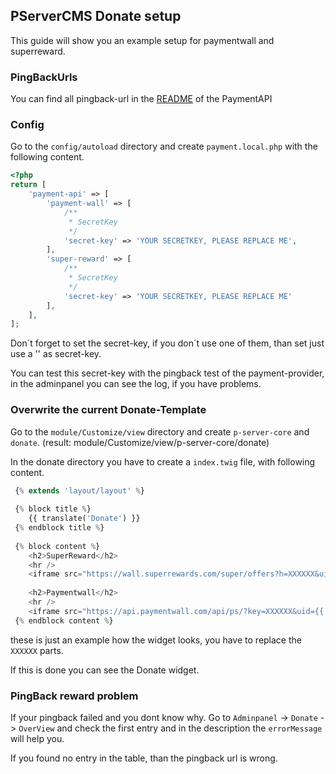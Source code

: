 ## PServerCMS Donate setup

This guide will show you an example setup for paymentwall and superreward.

### PingBackUrls

You can find all pingback-url in the [README](https://github.com/kokspflanze/PaymentAPI#pingbackurls) of the PaymentAPI

### Config

 Go to the `config/autoload` directory and create `payment.local.php` with the following content.
 
```php
<?php
return [
    'payment-api' => [
        'payment-wall' => [
            /**
             * SecretKey
             */
            'secret-key' => 'YOUR SECRETKEY, PLEASE REPLACE ME',
        ],
        'super-reward' => [
            /**
             * SecretKey
             */
            'secret-key' => 'YOUR SECRETKEY, PLEASE REPLACE ME'
        ],
    ],
];
```
 
 Don´t forget to set the secret-key, if you don´t use one of them, than set just use a '' as secret-key.
 
 You can test this secret-key with the pingback test of the payment-provider, in the adminpanel you can see the log, if you have problems.
 
### Overwrite the current Donate-Template
 
 Go to the `module/Customize/view` directory and create `p-server-core` and `donate`. (result: module/Customize/view/p-server-core/donate)
 
 In the donate directory you have to create a `index.twig` file, with following content.
 
```php
 {% extends 'layout/layout' %}
 
 {% block title %}
    {{ translate('Donate') }}
 {% endblock title %}
 
 {% block content %}
	<h2>SuperReward</h2>
	<hr />
    <iframe src="https://wall.superrewards.com/super/offers?h=XXXXXX&uid={{ user.getId() }}" frameborder="0" width="100%" height="400" scrolling="no"></iframe>
 
	<h2>Paymentwall</h2>
	<hr />
    <iframe src="https://api.paymentwall.com/api/ps/?key=XXXXXX&uid={{ user.getId() }}&widget=XXXXXX&email={{ user.getEmail() }}&history[registration_date]={{ user.getCreated.getTimestamp }}" width="100%" height="800" frameborder="0"></iframe>
 {% endblock content %}
```

these is just an example how the widget looks, you have to replace the `XXXXXX` parts.

If this is done you can see the Donate widget.

### PingBack reward problem

If your pingback failed and you dont know why. Go to `Adminpanel` -> `Donate` -> `OverView` and check the first entry and in the description the `errorMessage` will help you.

If you found no entry in the table, than the pingback url is wrong.
